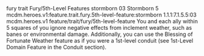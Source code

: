 <ability>
  <metadata>
    <class>fury</class>
    <feature_type>trait</feature_type>
    <file_dpath>Fury/5th-Level Features</file_dpath>
    <item_id>stormborn</item_id>
    <item_index>03</item_index>
    <item_name>Stormborn</item_name>
    <level>5</level>
    <scc>mcdm.heroes.v1:feature.trait.fury.5th-level-feature:stormborn</scc>
    <scdc>1.1.1:7.1.5.5:03</scdc>
    <source>mcdm.heroes.v1</source>
    <type>feature/trait/fury/5th-level-feature</type>
  </metadata>
  <effects>
    <effect type="mundane">You and each ally within 5 squares of you ignore negative effects from inclement weather, such as banes or environmental damage. Additionally, you can use the Blessing of Fortunate Weather feature as if you were a 1st-level conduit (see 1st-Level Domain Feature in the Conduit section).</effect>
  </effects>
</ability>
